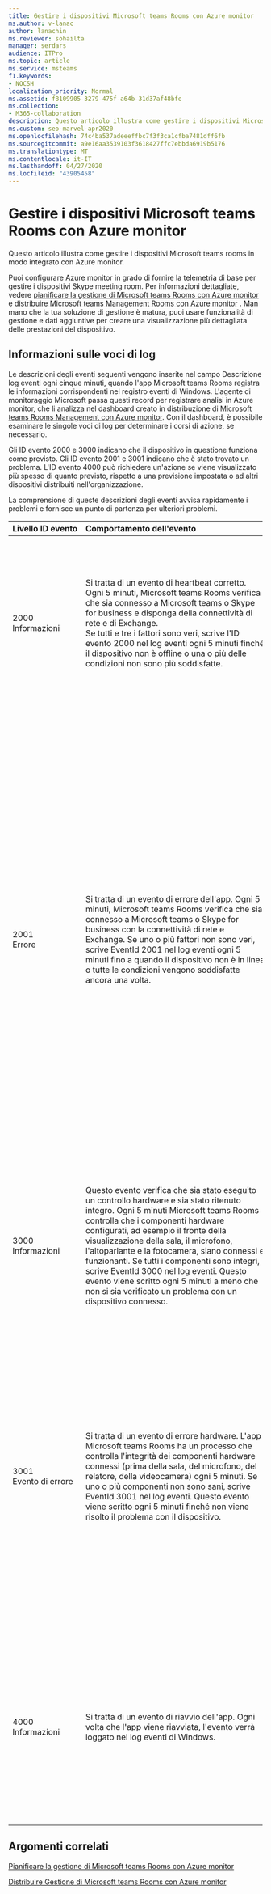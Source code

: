 ```yaml
---
title: Gestire i dispositivi Microsoft teams Rooms con Azure monitor
ms.author: v-lanac
author: lanachin
ms.reviewer: sohailta
manager: serdars
audience: ITPro
ms.topic: article
ms.service: msteams
f1.keywords:
- NOCSH
localization_priority: Normal
ms.assetid: f8109905-3279-475f-a64b-31d37af48bfe
ms.collection:
- M365-collaboration
description: Questo articolo illustra come gestire i dispositivi Microsoft teams rooms in modo integrato con Azure monitor.
ms.custom: seo-marvel-apr2020
ms.openlocfilehash: 74c4ba537adeeeffbc7f3f3ca1cfba7481dff6fb
ms.sourcegitcommit: a9e16aa3539103f3618427ffc7ebbda6919b5176
ms.translationtype: MT
ms.contentlocale: it-IT
ms.lasthandoff: 04/27/2020
ms.locfileid: "43905458"
---
```

# <a name="manage-microsoft-teams-rooms-devices-with-azure-monitor"></a>Gestire i dispositivi Microsoft teams Rooms con Azure monitor

Questo articolo illustra come gestire i dispositivi Microsoft teams rooms in modo integrato con Azure monitor.

Puoi configurare Azure monitor in grado di fornire la telemetria di base per gestire i dispositivi Skype meeting room. Per informazioni dettagliate, vedere [pianificare la gestione di Microsoft teams Rooms con Azure monitor](azure-monitor-plan.md) e [distribuire Microsoft teams Management Rooms con Azure monitor](azure-monitor-deploy.md) . Man mano che la tua soluzione di gestione è matura, puoi usare funzionalità di gestione e dati aggiuntive per creare una visualizzazione più dettagliata delle prestazioni del dispositivo.

## <a name="understand-the-log-entries"></a>Informazioni sulle voci di log

Le descrizioni degli eventi seguenti vengono inserite nel campo Descrizione log eventi ogni cinque minuti, quando l'app Microsoft teams Rooms registra le informazioni corrispondenti nel registro eventi di Windows. L'agente di monitoraggio Microsoft passa questi record per registrare analisi in Azure monitor, che li analizza nel dashboard creato in distribuzione di [Microsoft teams Rooms Management con Azure monitor](azure-monitor-deploy.md). Con il dashboard, è possibile esaminare le singole voci di log per determinare i corsi di azione, se necessario.

Gli ID evento 2000 e 3000 indicano che il dispositivo in questione funziona come previsto. Gli ID evento 2001 e 3001 indicano che è stato trovato un problema. L'ID evento 4000 può richiedere un'azione se viene visualizzato più spesso di quanto previsto, rispetto a una previsione impostata o ad altri dispositivi distribuiti nell'organizzazione.

La comprensione di queste descrizioni degli eventi avvisa rapidamente i problemi e fornisce un punto di partenza per ulteriori problemi.

| Livello&nbsp;ID&nbsp;evento|Comportamento&nbsp;dell'evento&nbsp;&nbsp;&nbsp;&nbsp;&nbsp;&nbsp;&nbsp;&nbsp;&nbsp;&nbsp;&nbsp;&nbsp;&nbsp;&nbsp;&nbsp;&nbsp;&nbsp;&nbsp;&nbsp;&nbsp;&nbsp;&nbsp;&nbsp;&nbsp;&nbsp;&nbsp;&nbsp;&nbsp;&nbsp;&nbsp;&nbsp;&nbsp;|Descrizione&nbsp;dell'evento&nbsp;&nbsp;&nbsp;&nbsp;&nbsp;&nbsp;&nbsp;&nbsp;&nbsp;&nbsp;&nbsp;&nbsp;&nbsp;&nbsp;&nbsp;&nbsp;&nbsp;&nbsp;&nbsp;&nbsp;&nbsp;&nbsp;&nbsp;&nbsp;&nbsp;&nbsp;&nbsp;&nbsp;&nbsp;&nbsp;&nbsp;&nbsp;|
|:---    |:---   |:---  |
| 2000  <br> Informazioni | Si tratta di un evento di heartbeat corretto. Ogni 5 minuti, Microsoft teams Rooms verifica che sia connesso a Microsoft teams o Skype for business e disponga della connettività di rete e di Exchange. <br> Se tutti e tre i fattori sono veri, scrive l'ID evento 2000 nel log eventi ogni 5 minuti finché il dispositivo non è offline o una o più delle condizioni non sono più soddisfatte. | {"Descrizione": "heartbeat è integro.", "ResourceState": "integro", "OperationName": "heartbeat", "OperationResult": "Pass", "OS": "Windows 10", "OSVersion": "10.0.14393.693", "alias":<span></span>"alias @contoso. com", "DisplayName": "nome visualizzato", "appVersion": "1.0.38.0", "IndirizzoIPv4": "10.10.10.10", "IndirizzoIPv6": "IP V6 Address"} <br><br> In questo esempio tutte le condizioni di heartbeat sono state soddisfatte e il dispositivo Microsoft teams Rooms è stato contrassegnato come integro. In caso di errori, l'app registrerà invece l'ID evento 2001. |
| 2001  <br> Errore | Si tratta di un evento di errore dell'app. Ogni 5 minuti, Microsoft teams Rooms verifica che sia connesso a Microsoft teams o Skype for business con la connettività di rete e Exchange. Se uno o più fattori non sono veri, scrive EventId 2001 nel log eventi ogni 5 minuti fino a quando il dispositivo non è in linea o tutte le condizioni vengono soddisfatte ancora una volta.  | {"Descrizione": "stato rete: integro. Stato Exchange: connesso. **Stato di accesso: non sano.** "," ResourceState ":" non sano "," OperationName ":" heartbeat "," OperationResult ":" fail "," OS ":" Windows 10 "," OSVersion ":" 10.0.14393.693 "," alias ":" "," DisplayName ":" nome visualizzato "," AppVersion ":" 1.0.38.0 "," Indirizzoipv4 ":" 10.10.10.10 "," Indirizzoipv6 ":" IP V6 Address "} <br><br>  In questo esempio, Microsoft teams Rooms ha stabilito che la connessione di rete è stata corretta e che l'app è stata connessa a Exchange, ma la parte in grassetto indica che l'app non è connessa. Potrebbe trattarsi di un problema di configurazione nel dispositivo o nell'host.  <br> <br> Lo stato della rete viene visualizzato come integro o non integro. Se lo stato è non sano, è possibile che si verifichi un problema di rete oppure che il dispositivo sia stato scollegato, ma che si disponga probabilmente anche di errori di Exchange e Microsoft teams o Skype for business.  <br><br> Lo stato di Exchange viene visualizzato come connesso o una delle opzioni seguenti: disconnected, Connecting, AutodiscoveryError (l'errore più comune), GeneralError o ServerVersionNotSupported. Se lo stato si connette, attendere che venga inviato il messaggio di integrità successivo, in caso di altri errori, fare in modo che un amministratore abbia esperienza nella risoluzione dei problemi di Exchange.  <br><br>  Lo stato di accesso (che indica che l'app è connesso) viene visualizzato come integro o non integro. Se lo stato è non sano, inviare un tecnico per approfondire l'analisi. |
| 3000  <br> Informazioni | Questo evento verifica che sia stato eseguito un controllo hardware e sia stato ritenuto integro. Ogni 5 minuti Microsoft teams Rooms controlla che i componenti hardware configurati, ad esempio il fronte della visualizzazione della sala, il microfono, l'altoparlante e la fotocamera, siano connessi e funzionanti. Se tutti i componenti sono integri, scrive EventId 3000 nel log eventi. Questo evento viene scritto ogni 5 minuti a meno che non si sia verificato un problema con un dispositivo connesso.  <br> | {"Description": "HardwareCheckEngine è integro.", "ResourceState": "integro", "OperationName": "HardwareCheckEngine", "OperationResult": "Pass", "OS": "Windows 10", "OSVersion": "10.0.14393.693", "alias":<span></span>"alias @contoso. com", "DisplayName": "nome visualizzato", "appVersion": "1.0.38.0", "IndirizzoIPv4": "10.10.10.10", "IndirizzoIPv6": "indirizzo IP V6"}  <br><br> In questo esempio sono stati passati tutti i controlli hardware. In caso di errori, l'app registrerà invece l'ID evento 3001. |
| 3001  <br> Evento di errore  | Si tratta di un evento di errore hardware. L'app Microsoft teams Rooms ha un processo che controlla l'integrità dei componenti hardware connessi (prima della sala, del microfono, del relatore, della videocamera) ogni 5 minuti. Se uno o più componenti non sono sani, scrive EventId 3001 nel log eventi. Questo evento viene scritto ogni 5 minuti finché non viene risolto il problema con il dispositivo.   | {"Descrizione": " **stato di visualizzazione della sala: non sano.** Il numero di visualizzazioni configurato è 2. Il numero di visualizzazione reale è 0. **Stato microfono conferenza: non sano.** Stato altoparlante conferenza: integro. Stato altoparlante predefinito: integro. Stato fotocamera: integro. "," ResourceState ":" non integro "," OperationName ":" HardwareCheckEngine "," OperationResult ":" fail "," OS ":" Windows 10 "," OSVersion ":" 10.0.14393.1198 "," alias ":"<span></span>alias @contoso. com "," DisplayName ":" la sala riunioni di Yosemite "," appVersion ":" 2.0.58.0 "," IndirizzoIPv4 ":" 10.10.10.10 "," IndirizzoIPv6 ":" IndirizzoIPv6 "," IPv4Address2 ":" 10.10.10.10 "} <br><br>  Le periferiche hardware vengono visualizzate in modo sano o non integro. <br> In questo esempio sono configurati due fronti di visualizzazione della sala e attualmente nessuno di essi è disponibile. Lo stato del microfono conferenza non è sano, che potrebbe avere diverse possibili cause. Poiché almeno una risorsa non ha superato il controllo, il ResourceState viene elencato come non sano. Inviare un tecnico per indagare ulteriormente. |
| 4000  <br> Informazioni  <br> | Si tratta di un evento di riavvio dell'app. Ogni volta che l'app viene riavviata, l'evento verrà loggato nel log eventi di Windows.  <br> | {"Description": "riavvia app.", "ResourceState": "Healthy", "OperationName": "Restart", "OperationResult": "Pass", "OS": "Windows 10", "OSVersion": "10.0.14393.693", "alias": "alias<span></span>@domain. com", "DisplayName": "nome visualizzato", "appVersion": "1.0.38.0", "IndirizzoIPv4": "10.10.10.10", "IndirizzoIPv6": "IP V6 Address"} <br><br> L'app può essere riavviata per diversi motivi. Confrontare la frequenza di riavvio dei dispositivi nello stesso edificio e in edifici diversi. Tieni presenti problemi noti come le fluttuazioni e gli errori di alimentazione, poiché potrebbero essere utili per i problemi di infrastruttura.|

## <a name="related-topics"></a>Argomenti correlati
 

[Pianificare la gestione di Microsoft teams Rooms con Azure monitor](azure-monitor-plan.md)

[Distribuire Gestione di Microsoft teams Rooms con Azure monitor](azure-monitor-deploy.md)
